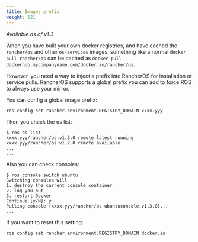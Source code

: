 ```yaml
---
title: Images prefix
weight: 121
---
```


_Available as of v1.3_

When you have built your own docker registries, and have cached the `rancher/os` and other `os-services` images,
something like a normal `docker pull rancher/os` can be cached as `docker pull dockerhub.mycompanyname.com/docker.io/rancher/os`.

However, you need a way to inject a prefix into RancherOS for installation or service pulls.
RancherOS supports a global prefix you can add to force ROS to always use your mirror.

You can config a global image prefix:

```
ros config set rancher.environment.REGISTRY_DOMAIN xxxx.yyy

```

Then you check the os list:

```
$ ros os list
xxxx.yyy/rancher/os:v1.3.0 remote latest running
xxxx.yyy/rancher/os:v1.2.0 remote available
...
...
```

Also you can check consoles:

```
$ ros console switch ubuntu
Switching consoles will
1. destroy the current console container
2. log you out
3. restart Docker
Continue [y/N]: y
Pulling console (xxxx.yyy/rancher/os-ubuntuconsole:v1.3.0)...
...
```

If you want to reset this setting:

```
ros config set rancher.environment.REGISTRY_DOMAIN docker.io
```
